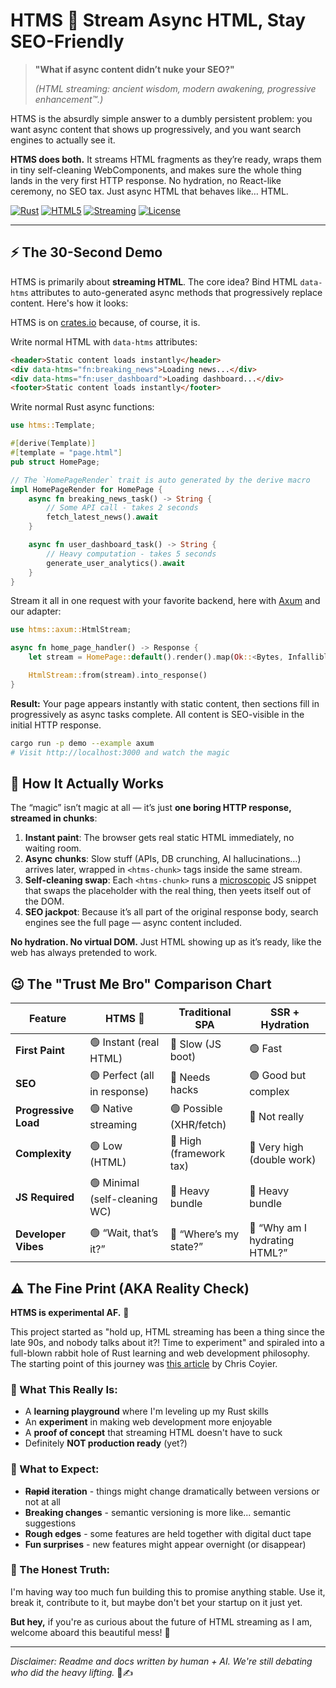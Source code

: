 # HTMS 💨 Stream Async HTML, Stay SEO-Friendly

> **"What if async content didn’t nuke your SEO?"**
>
> *(HTML streaming: ancient wisdom, modern awakening, progressive enhancement™.)*


HTMS is the absurdly simple answer to a dumbly persistent problem:
you want async content that shows up progressively, and you want search engines to actually see it.

**HTMS does both.** It streams HTML fragments as they’re ready, wraps them in tiny self-cleaning WebComponents, and
makes
sure the whole thing lands in the very first HTTP response. No hydration, no React-like ceremony, no SEO tax. Just async
HTML that behaves like… HTML.

[![Rust](https://img.shields.io/badge/rust-000000.svg?&style=for-the-badge&logo=rust&logoColor=white)](https://www.rust-lang.org/)
[![HTML5](https://img.shields.io/badge/html5-%23E34F26.svg?style=for-the-badge&logo=html5&logoColor=white)](https://developer.mozilla.org/en-US/docs/Web/HTML)
[![Streaming](https://img.shields.io/badge/streaming-💨-blue?style=for-the-badge)](https://github.com/skarab42/htms)
[![License](https://img.shields.io/badge/license-MIT-blue.svg?style=for-the-badge)](license.md)

---

## ⚡ The 30-Second Demo

HTMS is primarily about **streaming HTML**. The core idea? Bind HTML `data-htms` attributes to auto-generated async
methods that progressively replace content. Here's how it looks:

HTMS is on [crates.io](https://crates.io/crates/htms) because, of course, it is.

Write normal HTML with `data-htms` attributes:

```html
<header>Static content loads instantly</header>
<div data-htms="fn:breaking_news">Loading news...</div>
<div data-htms="fn:user_dashboard">Loading dashboard...</div>
<footer>Static content loads instantly</footer>
```

Write normal Rust async functions:

```rust
use htms::Template;

#[derive(Template)]
#[template = "page.html"]
pub struct HomePage;

// The `HomePageRender` trait is auto generated by the derive macro
impl HomePageRender for HomePage {
    async fn breaking_news_task() -> String {
        // Some API call - takes 2 seconds
        fetch_latest_news().await
    }

    async fn user_dashboard_task() -> String {
        // Heavy computation - takes 5 seconds
        generate_user_analytics().await
    }
}
```

Stream it all in one request with your favorite backend, here with [Axum](https://github.com/tokio-rs/axum) and our
adapter:

```rust
use htms::axum::HtmlStream;

async fn home_page_handler() -> Response {
    let stream = HomePage::default().render().map(Ok::<Bytes, Infallible>);

    HtmlStream::from(stream).into_response()
}
```

**Result:** Your page appears instantly with static content, then sections fill in progressively as async tasks
complete. All content is SEO-visible in the initial HTTP response.

```bash
cargo run -p demo --example axum
# Visit http://localhost:3000 and watch the magic
```

## 🧠 How It Actually Works

The “magic” isn’t magic at all — it’s just **one boring HTTP response, streamed in chunks**:

1. **Instant paint**: The browser gets real static HTML immediately, no waiting room.
2. **Async chunks**: Slow stuff (APIs, DB crunching, AI hallucinations…) arrives later, wrapped in `<htms-chunk>` tags
   inside the same stream.
3. **Self-cleaning swap**: Each `<htms-chunk>` runs a [microscopic](crates/core/src/static/htms_chunk.js) JS snippet
   that swaps the placeholder with the real thing, then yeets itself out of the DOM.
4. **SEO jackpot**: Because it’s all part of the original response body, search engines see the full page — async
   content included.

**No hydration. No virtual DOM.** Just HTML showing up as it’s ready, like the web has always pretended to work.

## 😉 The "Trust Me Bro" Comparison Chart

| Feature              | HTMS 💨                       | Traditional SPA         | SSR + Hydration               |
|----------------------|-------------------------------|-------------------------|-------------------------------|
| **First Paint**      | 🟢 Instant (real HTML)        | 🔴 Slow (JS boot)       | 🟢 Fast                       |
| **SEO**              | 🟢 Perfect (all in response)  | 🔴 Needs hacks          | 🟢 Good but complex           |
| **Progressive Load** | 🟢 Native streaming           | 🟢 Possible (XHR/fetch) | 🔴 Not really                 |
| **Complexity**       | 🟢 Low (HTML)                 | 🔴 High (framework tax) | 🔴 Very high (double work)    |
| **JS Required**      | 🟢 Minimal (self-cleaning WC) | 🔴 Heavy bundle         | 🔴 Heavy bundle               |
| **Developer Vibes**  | 🟢 “Wait, that’s it?”         | 🔴 “Where’s my state?”  | 🔴 “Why am I hydrating HTML?” |

## ⚠️ The Fine Print (AKA Reality Check)

**HTMS is experimental AF.** 🧪

This project started as "hold up, HTML streaming has been a thing since the late 90s, and nobody talks about it?! Time
to
experiment" and spiraled into a full-blown rabbit hole of Rust learning and web development philosophy. The starting
point of this journey was [this
article](https://frontendmasters.com/blog/streaming-html/) by Chris Coyier.

### 🎯 What This Really Is:

- A **learning playground** where I'm leveling up my Rust skills
- An **experiment** in making web development more enjoyable
- A **proof of concept** that streaming HTML doesn't have to suck
- Definitely **NOT production ready** (yet?)

### 🎢 What to Expect:

- **~~Rapid~~ iteration** - things might change dramatically between versions or not at all
- **Breaking changes** - semantic versioning is more like... semantic suggestions
- **Rough edges** - some features are held together with digital duct tape
- **Fun surprises** - new features might appear overnight (or disappear)

### 🤷 The Honest Truth:

I'm having way too much fun building this to promise anything stable. Use it, break it, contribute to it, but maybe
don't bet your startup on it just yet.

**But hey,** if you're as curious about the future of HTML streaming as I am, welcome aboard this beautiful mess! 🚀

---

*Disclaimer: Readme and docs written by human + AI. We're still debating who did the heavy lifting.* 🤖✍️
